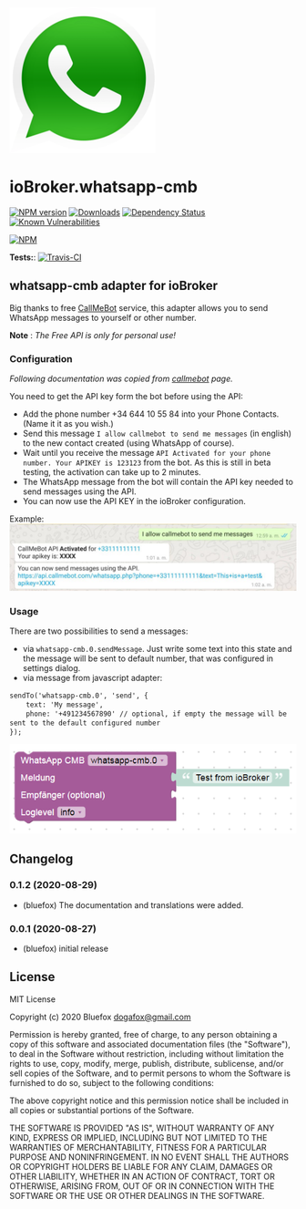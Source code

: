 ![Logo](admin/whatsapp-cmb.png)
# ioBroker.whatsapp-cmb

[![NPM version](http://img.shields.io/npm/v/iobroker.whatsapp-cmb.svg)](https://www.npmjs.com/package/iobroker.whatsapp-cmb)
[![Downloads](https://img.shields.io/npm/dm/iobroker.whatsapp-cmb.svg)](https://www.npmjs.com/package/iobroker.whatsapp-cmb)
[![Dependency Status](https://img.shields.io/david/ioBroker/iobroker.whatsapp-cmb.svg)](https://david-dm.org/ioBroker/iobroker.whatsapp-cmb)
[![Known Vulnerabilities](https://snyk.io/test/github/ioBroker/ioBroker.whatsapp-cmb/badge.svg)](https://snyk.io/test/github/ioBroker/ioBroker.whatsapp-cmb)

[![NPM](https://nodei.co/npm/iobroker.whatsapp-cmb.png?downloads=true)](https://nodei.co/npm/iobroker.whatsapp-cmb/)

**Tests:**: [![Travis-CI](http://img.shields.io/travis/ioBroker/ioBroker.whatsapp-cmb/master.svg)](https://travis-ci.org/ioBroker/ioBroker.whatsapp-cmb)

## whatsapp-cmb adapter for ioBroker
Big thanks to free [CallMeBot](https://www.callmebot.com/blog/free-api-whatsapp-messages/) service, this adapter allows you to send WhatsApp messages to yourself or other number.

**Note** : *The Free API is only for personal use!*

### Configuration
*Following documentation was copied from [callmebot](https://www.callmebot.com/blog/free-api-whatsapp-messages/) page.*

You need to get the API key form the bot before using the API:

- Add the phone number +34 644 10 55 84 into your Phone Contacts. (Name it it as you wish.)
- Send this message `I allow callmebot to send me messages` (in english) to the new contact created (using WhatsApp of course).
- Wait until you receive the message `API Activated for your phone number. Your APIKEY is 123123` from the bot. As this is still in beta testing, the activation can take up to 2 minutes.
- The WhatsApp message from the bot will contain the API key needed to send messages using the API.
- You can now use the API KEY in the ioBroker configuration.

Example:
![Example](img/whatsapp.jpg)

### Usage
There are two possibilities to send a messages:
- via `whatsapp-cmb.0.sendMessage`. Just write some text into this state and the message will be sent to default number, that was configured in settings dialog.
- via message from javascript adapter:
```
sendTo('whatsapp-cmb.0', 'send', {
    text: 'My message', 
    phone: '+491234567890' // optional, if empty the message will be sent to the default configured number
});
``` 

![Blockly](img/blockly.png)

<!--
	Placeholder for the next version (at the beginning of the line):
	### __WORK IN PROGRESS__
-->
## Changelog
### 0.1.2 (2020-08-29)
* (bluefox) The documentation and translations were added.

### 0.0.1 (2020-08-27)
* (bluefox) initial release

## License
MIT License

Copyright (c) 2020 Bluefox <dogafox@gmail.com>

Permission is hereby granted, free of charge, to any person obtaining a copy
of this software and associated documentation files (the "Software"), to deal
in the Software without restriction, including without limitation the rights
to use, copy, modify, merge, publish, distribute, sublicense, and/or sell
copies of the Software, and to permit persons to whom the Software is
furnished to do so, subject to the following conditions:

The above copyright notice and this permission notice shall be included in all
copies or substantial portions of the Software.

THE SOFTWARE IS PROVIDED "AS IS", WITHOUT WARRANTY OF ANY KIND, EXPRESS OR
IMPLIED, INCLUDING BUT NOT LIMITED TO THE WARRANTIES OF MERCHANTABILITY,
FITNESS FOR A PARTICULAR PURPOSE AND NONINFRINGEMENT. IN NO EVENT SHALL THE
AUTHORS OR COPYRIGHT HOLDERS BE LIABLE FOR ANY CLAIM, DAMAGES OR OTHER
LIABILITY, WHETHER IN AN ACTION OF CONTRACT, TORT OR OTHERWISE, ARISING FROM,
OUT OF OR IN CONNECTION WITH THE SOFTWARE OR THE USE OR OTHER DEALINGS IN THE
SOFTWARE.